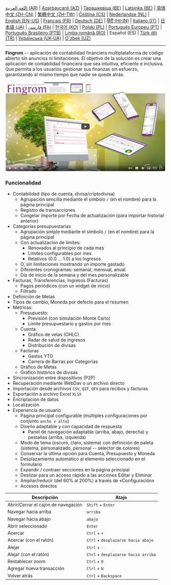 [اللغة العربية (AR)](./about_ar.md) |
[Azərbaycanlı (AZ)](./about_az.md) |
[Тарашкевіца (BE)](./about_be.md) |
[Latsinka (BE)](./about_be_EU.md) |
[简体中文 (ZH-CN)](./about_zh.md) |
[繁體中文 (ZH-TW)](./about_zh_TW.md) |
[Čeština (CS)](./about_cs.md) |
[Nederlandse (NL)](./about_nl.md) |
[English (EN-US)](./about_en.md) |
[Français (FR)](./about_fr.md) |
[Deutsch (DE)](./about_de.md) |
[हिंदी (HI-IN)](./about_hi.md) |
[Italiano (IT)](./about_it.md) |
[日本語 (JA)](./about_ja.md) |
[فارسی (FA)](./about_fa.md) |
[한국어 (KO)](./about_ko.md) |
[Polski (PL)](./about_pl.md) |
[Português Europeu (PT)](./about_pt.md) |
[Português Brasileiro (PTB)](./about_pt_BR.md) |
[Limba română (RO)](./about_ro.md) |
Español (ES) |
[Türk dili (TR)](./about_tr.md) |
[Українська (UK-UA)](./about_uk.md) |
[O'zbek (UZ)](./about_uz.md)

---

**Fingrom** -- aplicación de contabilidad financiera multiplataforma de código abierto sin anuncios ni limitaciones.
El objetivo de la solución es crear una aplicación de contabilidad financiera que sea intuitiva, eficiente e inclusiva. 
Que permita a los usuarios gestionar sus finanzas sin esfuerzo, garantizando al mismo tiempo que nadie se quede atrás.

[![Ver el vídeo](../images/presentation_en.png)](https://youtu.be/sNTbpILLsOw)

### Funcionalidad
- Contabilidad (tipo de cuenta, divisa/criptodivisa)
  - Agrupación sencilla mediante el símbolo `/` (en el nombre) para la página principal
  - Registro de transacciones
  - Congelar importe por Fecha de actualización (para importar historial anterior)
- Categorías presupuestarias
  - Agrupación simple mediante el símbolo `/` (en el nombre) para la página principal
  - Con actualización de límites:
    - Renovados al principio de cada mes
    - Límites configurables por mes
    - Relativos (0.0 ... 1.0) a los Ingresos
  - O, sin limitaciones mostrando un importe gastado
  - Diferentes cronogramas: semanal, mensual, anual
  - Día de inicio de la semana y del mes personalizable
- Facturas, Transferencias, Ingresos (Facturas)
  - Pagos periódicos (con un widget de inicio)
  - Filtrado
- Definición de Metas
- Tipos de cambio, Moneda por defecto para el resumen
- Métricas: 
  - Presupuesto:
    - Previsión (con simulación Monte Carlo)
    - Límite presupuestario y gastos por mes
  - Cuenta:
    - Gráfico de velas (OHLC)
    - Radar de salud de ingresos
    - Distribución de divisas
  - Facturas
    - Gastos YTD
    - Carrera de Barras por Categorías
  - Gráfico de Metas
  - Gráfico histórico de divisas
- Sincronización entre dispositivos (P2P) 
- Recuperación mediante WebDav o un archivo directo
- Importación desde archivos `CSV`, `QIF`, `OFX` para recibos y facturas
- Exportación a archivo Excel `XLSX`
- Encriptación de datos
- Localización
- Experiencia de usuario
  - Página principal configurable (múltiples configuraciones por conjunto `ancho x alto`)
  - Diseño adaptable y con capacidad de respuesta
    - Panel de navegación adaptable (arriba, abajo, derecha) y pestañas (arriba, izquierda)
  - Modo de tema (oscuro, claro, sistema) con definición de paleta (sistema, personalizado, personal -- selector de colores)
  - Conservar la última opción para Cuenta, Presupuesto y Moneda
  - Desplazamiento automático al elemento seleccionado en el formulario
  - Expandir / contraer secciones en la página principal
  - Deslizar para un acceso rápido a las acciones Editar y Eliminar
  - Ampliar/reducir (del 60% al 200%) a través de «Configuración»
  - Accesos directos

| Descripción                         | Atajo                          |
| ----------------------------------- | ------------------------------ |
| Abrir/Cerrar el cajón de navegación | `Shift` + `Enter`              |
| Navegar hacia arriba                | `arriba`                       |
| Navegar hacia abajo                 | `abajo`                        |
| Abrir seleccionado                  | `Enter`                        |
| Acercar                             | `Ctrl` + `+`                   |
| Acercar (con el ratón)          | `Ctrl` + `desplazarse hacia abajo` |
| Alejar                              | `Ctrl` + `-`                   |
| Alejar (con el ratón)          | `Ctrl` + `desplazarse hacia arriba` |
| Restablecer zoom                    | `Ctrl` + `0`                   |
| Agregar nueva transacción           | `Ctrl` + `N`                   |
| Volver atrás                        | `Ctrl` + `Backspace`           |
<!--
| Editar elemento seleccionado        | `Ctrl` + `E`                   |
| Eliminar elemento seleccionado      | `Ctrl` + `D`                   |
-->
